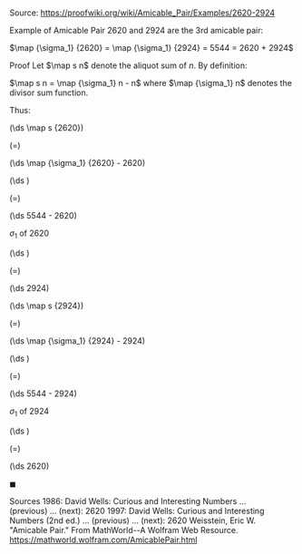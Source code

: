 # 

Source: https://proofwiki.org/wiki/Amicable_Pair/Examples/2620-2924

Example of Amicable Pair
$2620$ and $2924$ are the $3$rd amicable pair:

$\map {\sigma_1} {2620} = \map {\sigma_1} {2924} = 5544 = 2620 + 2924$


Proof
Let $\map s n$ denote the aliquot sum of $n$.
By definition:

$\map s n = \map {\sigma_1} n - n$
where $\map {\sigma_1} n$ denotes the divisor sum function.

Thus:














\(\ds \map s {2620}\)

\(=\)







\(\ds \map {\sigma_1} {2620} - 2620\)




















\(\ds \)

\(=\)







\(\ds 5544 - 2620\)





$\sigma_1$ of $2620$














\(\ds \)

\(=\)







\(\ds 2924\)
























\(\ds \map s {2924}\)

\(=\)







\(\ds \map {\sigma_1} {2924} - 2924\)




















\(\ds \)

\(=\)







\(\ds 5544 - 2924\)





$\sigma_1$ of $2924$














\(\ds \)

\(=\)







\(\ds 2620\)









$\blacksquare$


Sources
1986: David Wells: Curious and Interesting Numbers ... (previous) ... (next): $2620$
1997: David Wells: Curious and Interesting Numbers (2nd ed.) ... (previous) ... (next): $2620$
Weisstein, Eric W. "Amicable Pair." From MathWorld--A Wolfram Web Resource.  https://mathworld.wolfram.com/AmicablePair.html




